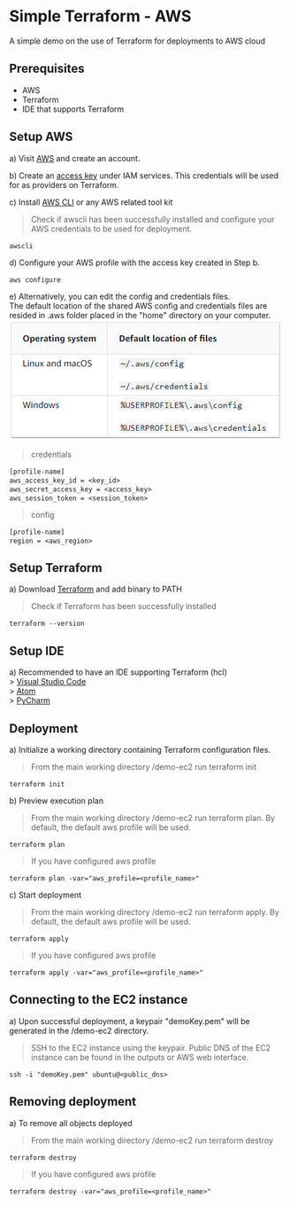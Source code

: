 # Simple Terraform - AWS
A simple demo on the use of Terraform for deployments to AWS cloud

## Prerequisites
* AWS
* Terraform
* IDE that supports Terraform

## Setup AWS
a) Visit [AWS](https://aws.amazon.com/) and create an account. <br />

b) Create an [access key](https://docs.aws.amazon.com/IAM/latest/UserGuide/id_credentials_access-keys.html?icmpid=docs_iam_console) under IAM services. This credentials will be used for as providers on Terraform.  <br />

c) Install [AWS CLI](https://aws.amazon.com/cli/) or any AWS related tool kit <br />
> Check if awscli has been successfully installed and configure your AWS credentials to be used for deployment. <br />
```
awscli 
```
d) Configure your AWS profile with the access key created in Step b. <br />
```
aws configure
```
e) Alternatively, you can edit the config and credentials files. <br />
The default location of the shared AWS config and credentials files are resided in .aws folder placed in the "home" directory on your computer.
![default config location](https://github.com/mingwei1744/simple-terraform-aws/blob/main/config-location.PNG)
> credentials
```
[profile-name]
aws_access_key_id = <key_id>
aws_secret_access_key = <access_key>
aws_session_token = <session_token>
```

> config
```
[profile-name]
region = <aws_region>
```

## Setup Terraform
a) Download [Terraform](https://learn.hashicorp.com/tutorials/terraform/install-cli) and add binary to PATH <br />
> Check if Terraform has been successfully installed <br />
```
terraform --version
```

## Setup IDE
a) Recommended to have an IDE supporting Terraform (hcl) <br />
    > [Visual Studio Code](https://code.visualstudio.com/) <br />
    > [Atom](https://atom.io/) <br />
    > [PyCharm](https://www.jetbrains.com/pycharm/) <br />
    
## Deployment
a) Initialize a working directory containing Terraform configuration files.
> From the main working directory /demo-ec2 run terraform init
```
terraform init
```

b) Preview execution plan
> From the main working directory /demo-ec2 run terraform plan. By default, the default aws profile will be used.
```
terraform plan
```

> If you have configured aws profile
```
terraform plan -var="aws_profile=<profile_name>"
```

c) Start deployment
> From the main working directory /demo-ec2 run terraform apply. By default, the default aws profile will be used.
```
terraform apply
```

> If you have configured aws profile
```
terraform apply -var="aws_profile=<profile_name>"
```

## Connecting to the EC2 instance
a) Upon successful deployment, a keypair "demoKey.pem" will be generated in the /demo-ec2 directory.
> SSH to the EC2 instance using the keypair. Public DNS of the EC2 instance can be found in the outputs or AWS web interface.
```
ssh -i "demoKey.pem" ubuntu@<public_dns>
```

## Removing deployment
a) To remove all objects deployed
> From the main working directory /demo-ec2 run terraform destroy
```
terraform destroy
```

> If you have configured aws profile
```
terraform destroy -var="aws_profile=<profile_name>"
```
